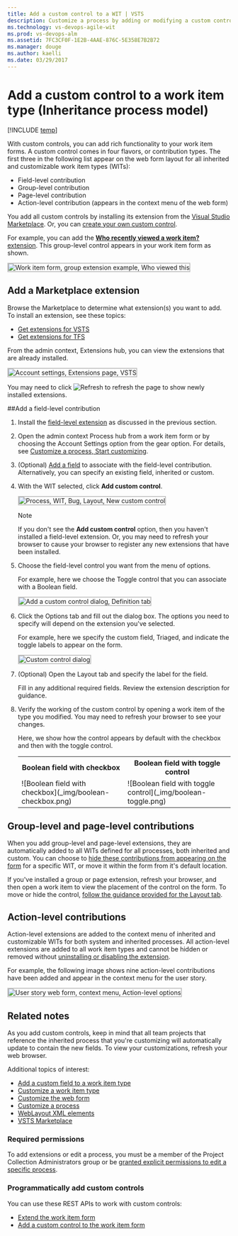 ```yaml
---
title: Add a custom control to a WIT | VSTS  
description: Customize a process by adding or modifying a custom control for work item type when working in Visual Studio Team Services (VSTS) 
ms.technology: vs-devops-agile-wit
ms.prod: vs-devops-alm
ms.assetid: 7FC3CF0F-1E2B-4AAE-876C-5E358E7B2B72
ms.manager: douge
ms.author: kaelli
ms.date: 03/29/2017 
---
```


# Add a custom control to a work item type (Inheritance process model)  

[!INCLUDE [temp](../_shared/process-feature-availability.md)]

With custom controls, you can add rich functionality to your work item forms. A custom control comes in four flavors, or contribution types. The first three in the following list appear on the web form layout for all inherited and customizable work item types (WITs):    
- Field-level contribution 
- Group-level contribution 
- Page-level contribution
- Action-level contribution (appears in the context menu of the web form) 

You add all custom controls by installing its extension from the [Visual Studio Marketplace](https://marketplace.visualstudio.com/vsts). Or, you can [create your own custom control](../../extend/get-started/node.md). 

For example, you can add the [**Who recently viewed a work item?** extension](https://marketplace.visualstudio.com/items?itemName=mmanela.vsts-workitem-recentlyviewed). This group-level control appears in your work item form as shown. 

<img src="_img/custom-controls-group-extension-example-who-recently-viewed.png" alt="Work item form, group extension example, Who viewed this" style="border: 2px solid #C3C3C3;" />


<a id="add-extension">  </a>
## Add a Marketplace extension   

Browse the Marketplace to determine what extension(s) you want to add. To install an extension, see these topics: 
- [Get extensions for VSTS](../../marketplace/install-vsts-extension.md)
- [Get extensions for TFS](../../marketplace/get-tfs-extensions.md)

From the admin context, Extensions hub, you can view the extensions that are already installed.    

<img src="_img/custom-controls-extensions-admin-page-ts.png" alt="Account settings, Extensions page, VSTS" style="border: 2px solid #C3C3C3;" />  

You may need to click ![Refresh](_img/custom-controls-refresh_extensions.png) to refresh the page to show newly installed extensions. 


<a id="add-field-control"></a>
##Add a field-level contribution 

1. Install the [field-level extension](#add-extension) as discussed in the previous section.  
  
0. Open the admin context Process hub from a work item form or by choosing the Account Settings option from the gear option. For details, see [Customize a process, Start customizing](customize-process.md#start-customizing).

2. (Optional) [Add a field](customize-process-field.md#add-custom-field) to associate with the field-level contribution. Alternatively, you can specify an existing field, inherited or custom. 

3. With the WIT selected, click **Add custom control**. 

	<img src="_img/cpcontrols-add-custom-control.png" alt="Process, WIT, Bug, Layout, New custom control" style="border: 2px solid #C3C3C3;" />  

	>[!NOTE]  
	>If you don't see the **Add custom control** option, then you haven't installed a field-level extension. Or, you may need to refresh your browser to cause your browser to register any new extensions that have been installed. 
	
4. Choose the field-level control you want from the menu of options. 

	For example, here we choose the Toggle control that you can associate with a Boolean field.   

	<img src="_img/custom-control-add-field-level-control-to-bug.png" alt="Add a  custom control dialog, Definition tab" style="border: 2px solid #C3C3C3;" />  

4. Click the Options tab and fill out the dialog box. The options you need to specify will depend on the extension you've selected.   

	For example, here we specify the custom field, Triaged, and indicate the toggle labels to appear on the form.   

	<img src="_img/custom-control-add-field-level-control-to-bug-options-tab.png" alt="Custom control dialog" style="border: 2px solid #C3C3C3;" />

5. (Optional) Open the Layout tab and specify the label for the field. 
 
	Fill in any additional required fields. Review the extension description for guidance. 

5.	Verify the working of the custom control by opening a work item of the type you modified. You may need to refresh your browser to see your changes.  

	Here, we show how the control appears by default with the checkbox and then with the toggle control.  

	<table>
	<tr><th>Boolean field with checkbox</th>
	<th>Boolean field with toggle control</th></tr> 
	<tr><td>![Boolean field with checkbox](_img/boolean-checkbox.png)</td>
	<td>![Boolean field with toggle control](_img/boolean-toggle.png)</td>
	</tr> 
	</table>




## Group-level and page-level contributions

When you add group-level and page-level extensions, they are automatically added to all WITs defined for all processes, both inherited and custom. You can choose to [hide these contributions from appearing on the form](customize-process-field.md#show-hide-field) for a specific WIT, or move it within the form from it's default location. 

If you've installed a group or page extension, refresh your browser, and then open a work item to view the placement of the control on the form. To move or hide the control, [follow the guidance provided for the Layout tab](customize-process-form.md).  


## Action-level contributions

Action-level extensions are added to the context menu of inherited and customizable WITs for both system and inherited processes. All action-level extensions are added to all work item types and cannot be hidden or removed without [uninstalling or disabling the extension](../../marketplace/uninstall-disable-vsts-extensions.md).  

For example, the following image shows nine action-level contributions have been added and appear in the context menu for the user story.  

<img src="_img/custom-control-web-form-user-story-action-level-menu-options.png" alt="User story web form, context menu, Action-level options" style="border: 2px solid #C3C3C3;" />


 
## Related notes 

As you add custom controls, keep in mind that all team projects that reference the inherited process that you're customizing will automatically update to contain the new fields. To view your customizations, refresh your web browser. 
 
Additional topics of interest:  

- [Add a custom field to a work item type](customize-process-field.md)  
- [Customize a work item type](customize-process-wit.md)
- [Customize the web form](customize-process-form.md)
- [Customize a process](customize-process.md)    
- [WebLayout XML elements](../reference/weblayout-xml-elements.md)  
- [VSTS Marketplace](https://marketplace.visualstudio.com/search?target=VSTS&category=Plan%20and%20track&sortBy=Downloads)

### Required permissions  

To add extensions or edit a process, you must be a member of the Project Collection Administrators group or be [granted explicit permissions to edit a specific process](manage-process.md#process-permissions).

<a id="process-rest-api">  </a>
### Programmatically add custom controls 
You can use these REST APIs to work with custom controls:   
- [Extend the work item form](../../extend/develop/add-workitem-extension.md)  
- [Add a custom control to the work item form](../../extend/develop/custom-control.md)  

<!--- NOTES
For on-premises TFS, you can also click Browse local extensions to install a custom extensions you've created but not published to the Marketplace. 

"inherited controls" that are added to all WITS which you can then hide or move from their default positions within the form. THis includes groups and pages. 

Custom field controls that you can add to an inherited or custom WIT.  

Prior to adding a custom control, you must add it as an extension. 

<a id="add-custom-field-control"></a>  
### Add a custom field control
o add a custom control, you begin by adding it first through the Extensions page.

0. To open the admin context from the user context, click the ![](../_img/icons/gear_icon.png) gear Settings icon and choose Account settings. 

	>[!IMPORTANT]  
	>If you don't see the Account settings option, then you are working from an on-premises TFS. The Process page isn't supported. You must use the features supported for the On-premises XMl process model as described in [Customize your work tracking experience](../customize/customize-work.md).

	<img src="../process/_img/manage-process-open-account-settings.png" alt="Default Collection Overview, Projects reference processes" style="border: 2px solid #C3C3C3;" /> 

	<img src="_img/custom-controls-field-extension-dialog.png" alt="Custom control dialog" style="border: 2px solid #C3C3C3;" />

-->  